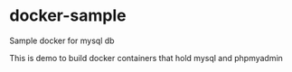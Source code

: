 # docker-sample
Sample docker for mysql db

This is demo to build docker containers that hold mysql and phpmyadmin